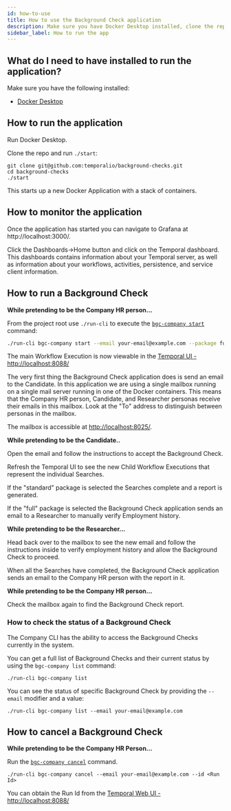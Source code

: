 ```yaml
---
id: how-to-use
title: How to use the Background Check application
description: Make sure you have Docker Desktop installed, clone the repo, and run `./start`.
sidebar_label: How to run the app
---
```


## What do I need to have installed to run the application?

Make sure you have the following installed:

- [Docker Desktop](https://www.docker.com/products/docker-desktop)

## How to run the application

Run Docker Desktop.

Clone the repo and run `./start`:

```
git clone git@github.com:temporalio/background-checks.git
cd background-checks
./start
```

This starts up a new Docker Application with a stack of containers.

## How to monitor the application

Once the application has started you can navigate to Grafana at http://localhost:3000/.

Click the Dashboards->Home button and click on the Temporal dashboard.
This dashboards contains information about your Temporal server, as well as information about your workflows, activities, persistence, and service client information.

## How to run a Background Check

**While pretending to be the Company HR person...**

From the project root use `./run-cli` to execute the [`bgc-company start`](/docs/learning-paths/background-checks/cli-reference/#start) command:

```bash
./run-cli bgc-company start --email your-email@example.com --package full
```

The main Workflow Execution is now viewable in the [Temporal UI - http://localhost:8088/](http://localhost:8088/)

The very first thing the Background Check application does is send an email to the Candidate.
In this application we are using a single mailbox running on a single mail server running in one of the Docker containers.
This means that the Company HR person, Candidate, and Researcher personas receive their emails in this mailbox.
Look at the "To" address to distinguish between personas in the mailbox.

The mailbox is accessible at [http://localhost:8025/](http://localhost:8025/).

**While pretending to be the Candidate..**

Open the email and follow the instructions to accept the Background Check.

Refresh the Temporal UI to see the new Child Workflow Executions that represent the individual Searches.

If the "standard" package is selected the Searches complete and a report is generated.

If the "full" package is selected the Background Check application sends an email to a Researcher to manually verify Employment history.

**While pretending to be the Researcher...**

Head back over to the mailbox to see the new email and follow the instructions inside to verify employment history and allow the Background Check to proceed.

When all the Searches have completed, the Background Check application sends an email to the Company HR person with the report in it.

**While pretending to be the Company HR person...**

Check the mailbox again to find the Background Check report.

### How to check the status of a Background Check

The Company CLI has the ability to access the Background Checks currently in the system.

You can get a full list of Background Checks and their current status by using the `bgc-company list` command:

```
./run-cli bgc-company list
```

You can see the status of specific Background Check by providing the `--email` modifier and a value:

```
./run-cli bgc-company list --email your-email@example.com
```

## How to cancel a Background Check

**While pretending to be the Company HR Person...**

Run the [`bgc-company cancel`](/docs/learning-paths/background-checks/cli-reference/#cancel) command.

```
./run-cli bgc-company cancel --email your-email@example.com --id <Run Id>
```

You can obtain the Run Id from the [Temporal Web UI - http://localhost:8088/](http://localhost:8088/)

